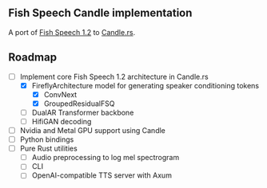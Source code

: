 ## Fish Speech Candle implementation

A port of [Fish Speech 1.2](https://github.com/fishaudio/fish-speech) to [Candle.rs](https://github.com/huggingface/candle).

## Roadmap

- [ ] Implement core Fish Speech 1.2 architecture in Candle.rs
    - [x] FireflyArchitecture model for generating speaker conditioning tokens
        - [x] ConvNext
        - [X] GroupedResidualFSQ
    - [ ] DualAR Transformer backbone
    - [ ] HifiGAN decoding
- [ ] Nvidia and Metal GPU support using Candle
- [ ] Python bindings
- [ ] Pure Rust utilities
    - [ ] Audio preprocessing to log mel spectrogram
    - [ ] CLI
    - [ ] OpenAI-compatible TTS server with Axum